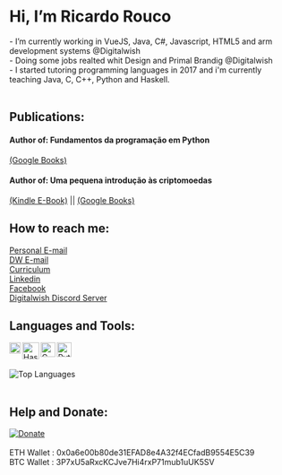 <h1>Hi, I’m Ricardo Rouco</h1>
-  I’m currently working in VueJS, Java, C#, Javascript, HTML5 and arm development systems @Digitalwish </br>
-  Doing some jobs realted whit Design and Primal Brandig @Digitalwish</br>
-  I started tutoring programming languages in 2017 and i'm currently teaching Java, C, C++, Python and Haskell.</br></br>

<h2>Publications:</h2>

<h4>Author of: Fundamentos da programação em Python</h4>
<a href="https://play.google.com/store/books/details?id=ZiJ6EAAAQBAJ" target="_blank" >(Google Books)</a> </br>

<h4>Author of: Uma pequena introdução às criptomoedas</h4>
<a href="https://www.amazon.com/dp/B0B65XQCZ7/ref=tsm_1_fb_lk" target="_blank">(Kindle E-Book)</a> || <a href="https://play.google.com/store/books/details?id=ZCJ6EAAAQBAJ" target="_blank" >(Google Books)</a></br>



<h2>How to reach me:</h2>
<a href="mailto:Ricardo.rouco@gmail.com">Personal E-mail</a> </br>
<a href="mailto:Ricardo.rouco@digitalwish.com">DW E-mail</a> </br>
<a href="https://digitalwish.pt/CVRicardo/">Curriculum</a> </br>
<a href="https://www.linkedin.com/in/ricardo-rouco-57420b37/">Linkedin</a> </br>
<a href="https://www.facebook.com/ricardo.rouco.5/">Facebook</a> </br>
<a href="https://discord.gg/QSyZvcczPG">Digitalwish Discord Server</a> </br>



<h2>Languages and Tools:</h2>
<img align="left" alt="Haskell" width="20px" src="https://upload.wikimedia.org/wikipedia/en/thumb/3/30/Java_programming_language_logo.svg/182px-Java_programming_language_logo.svg.png">
<img align="left" alt="Haskell" width="30px" src="https://iconape.com/wp-content/files/hc/371044/svg/371044.svg">
<img align="left" alt="C" width="26px" src="https://upload.wikimedia.org/wikipedia/commons/thumb/1/18/C_Programming_Language.svg/1853px-C_Programming_Language.svg.png">
<img align="left" alt="Python" width="26px" src="https://upload.wikimedia.org/wikipedia/commons/thumb/c/c3/Python-logo-notext.svg/640px-Python-logo-notext.svg.png">
</br>
</br>

![Top Languages](https://github-readme-stats.vercel.app/api/top-langs/?username=ricardodsr&layout=compact&theme=nord&hide_border=true) </br> </br>


<h2>Help and Donate:</h2>

[![Donate](https://img.shields.io/badge/Donate-PayPal-green.svg)](https://www.paypal.com/donate/?business=ZD833JVFNGP6E&no_recurring=0&item_name=Continue+sharing+and+development+free+code+for+community.&currency_code=EUR)
</br></br>
ETH Wallet : 0x0a6e00b80de31EFAD8e4A32f4ECfadB9554E5C39</br>
BTC Wallet : 3P7xU5aRxcKCJve7Hi4rxP71mub1uUK5SV</br>






